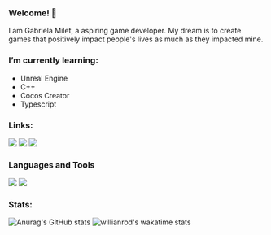 ### Welcome! :wave:	
I am Gabriela Milet, a aspiring game developer. My dream is to create games that positively impact people's lives as much as they impacted mine.

### I’m currently learning:
- Unreal Engine
- C++
- Cocos Creator
- Typescript

### Links:
[<img src="https://img.shields.io/badge/linkedin-%23282a36.svg?&style=for-the-badge&logo=linkedin&logoColor=dd6387" />](https://www.linkedin.com/in/gabrielamilet/) [<img src="https://img.shields.io/badge/Itch.io-282a36?style=for-the-badge&logo=itchdotio&logoColor=dd6387" />](https://jasbrela.itch.io) [<img src="https://img.shields.io/badge/-Behance-282a36?style=for-the-badge&logo=behance&logoColor=dd6387" />](https://behance.net/gabrielamilet)
<!-- [<img src="" />]() -->

### Languages and Tools
<img src="https://img.shields.io/badge/Unity-282a36?style=for-the-badge&logo=unity&logoColor=dd6387"> <img src="https://img.shields.io/badge/C%23-282a36?style=for-the-badge&logo=c-sharp&logoColor=dd6387">
<!-- <img src=""> -->

### Stats:
![Anurag's GitHub stats](https://github-readme-stats.vercel.app/api?username=jasbrela&count_private=true&show_icons=true&theme=dracula&hide_border=true)
![willianrod's wakatime stats](https://github-readme-stats.vercel.app/api/wakatime?username=jasbrela&hide_border=true&theme=dracula)

